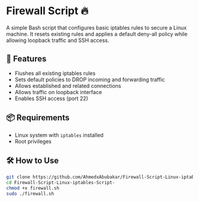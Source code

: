 # Firewall Script 🔥

A simple Bash script that configures basic iptables rules to secure a Linux machine. It resets existing rules and applies a default deny-all policy while allowing loopback traffic and SSH access.

## 🚀 Features
- Flushes all existing iptables rules
- Sets default policies to DROP incoming and forwarding traffic
- Allows established and related connections
- Allows traffic on loopback interface
- Enables SSH access (port 22)

## 📦 Requirements
- Linux system with `iptables` installed
- Root privileges

## 🛠️ How to Use
```bash
git clone https://github.com/AhmedxAbubakar/Firewall-Script-Linux-iptables-Script-.git
cd Firewall-Script-Linux-iptables-Script-
chmod +x firewall.sh
sudo ./firewall.sh


